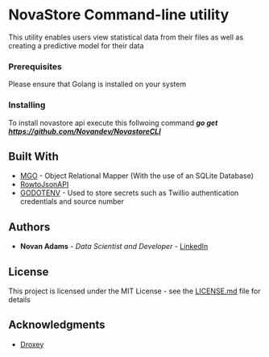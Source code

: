 # NovaStore Command-line utility
This utility enables users view statistical data from their files as well as creating a predictive model for their data



### Prerequisites
Please ensure that Golang is installed on your system



### Installing
To install novastore api️ execute this  follwoing command
 **_go get https://github.com/Novandev/NovastoreCLI_**




## Built With

* [MGO](https://gopkg.in/mgo.v2) - Object Relational Mapper (With the use of an SQLite Database)
* [RowtoJsonAPI](https://github.com/Novandev/RowToJsonApi)
* [GODOTENV](https://github.com/joho/godotenv) - Used to store secrets such as Twillio authentication credentials and source number



## Authors

* **Novan Adams** - *Data Scientist and Developer* - [LinkedIn](https://www.linkedin.com/in/novan-adams/)

## License

This project is licensed under the MIT License - see the [LICENSE.md](LICENSE.md) file for details

## Acknowledgments

* [Droxey](https://github.com/droxey)

